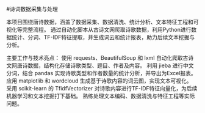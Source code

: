 #诗词数据采集与处理

本项目围绕唐诗数据，涵盖了数据采集、数据清洗、统计分析、文本特征工程和可视化等完整流程。
通过自动化脚本从古诗文网爬取诗歌数据，利用Python进行数据统计、分词、TF-IDF特征提取，并生成词云和统计报表，助力后续文本挖掘与分析。

主要工作与技术亮点：
使用 requests、BeautifulSoup 和 lxml 自动化爬取古诗文网唐诗数据，结构化存储诗歌类型、题目、作者及内容。
利用 jieba 进行中文分词，结合 pandas 实现诗歌类型和作者数量的统计分析，并导出为Excel报表。
应用 matplotlib 和 wordcloud 生成基于诗歌内容的词云图，实现文本可视化。
采用 scikit-learn 的 TfidfVectorizer 对诗歌内容进行TF-IDF特征向量化，为后续机器学习和文本挖掘打下基础。
熟练处理文本编码、数据清洗与特征工程等实际问题。
